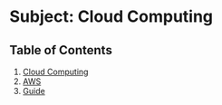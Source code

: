 # Subject: Cloud Computing

## Table of Contents
1. [Cloud Computing](cloud/)
2. [AWS](aws/)
2. [Guide](guide/)

